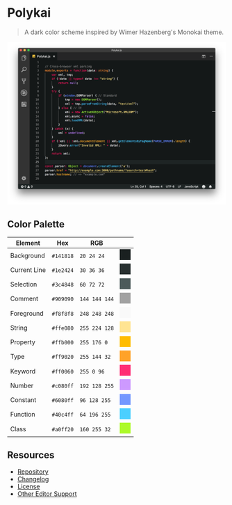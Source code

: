 # Polykai

> A dark color scheme inspired by Wimer Hazenberg's Monokai theme.

![screenshot](/images/screenshot.png)

## Color Palette

| Element                | Hex       | RGB           |  |
|------------------------|-----------|---------------|-------|
| Background             | `#141818` | `20 24 24`    | <img src="./images/%23141818.png" width="25" height="25"> |
| Current Line           | `#1e2424` | `30 36 36`    | <img src="./images/%231e2424.png" width="25" height="25"> 
| Selection              | `#3c4848` | `60 72 72`    | <img src="./images/%233c4848.png" width="25" height="25"> 
| Comment                | `#909090` | `144 144 144` | <img src="./images/%23909090.png" width="25" height="25"> 
| Foreground             | `#f8f8f8` | `248 248 248` | <img src="./images/%23f8f8f8.png" width="25" height="25"> 
| String                 | `#ffe080` | `255 224 128` | <img src="./images/%23ffe080.png" width="25" height="25"> 
| Property               | `#ffb000` | `255 176 0`   | <img src="./images/%23ffb000.png" width="25" height="25"> 
| Type                   | `#ff9020` | `255 144 32`  | <img src="./images/%23ff9020.png" width="25" height="25"> 
| Keyword                | `#ff0060` | `255 0 96`    | <img src="./images/%23ff0060.png" width="25" height="25"> 
| Number                 | `#c080ff` | `192 128 255` | <img src="./images/%23c080ff.png" width="25" height="25"> 
| Constant               | `#6080ff` | `96 128 255`  | <img src="./images/%236080ff.png" width="25" height="25"> 
| Function               | `#40c4ff` | `64 196 255`  | <img src="./images/%2340c4ff.png" width="25" height="25"> 
| Class                  | `#a0ff20` | `160 255 32`  | <img src="./images/%23a0ff20.png" width="25" height="25"> 

## Resources
- [Repository](https://github.com/adamgraham/polykai-vscode)
- [Changelog](https://github.com/adamgraham/polykai-vscode/blob/master/CHANGELOG.md)
- [License](https://github.com/adamgraham/polykai-vscode/blob/master/LICENSE)
- [Other Editor Support](https://github.com/adamgraham/polykai)
